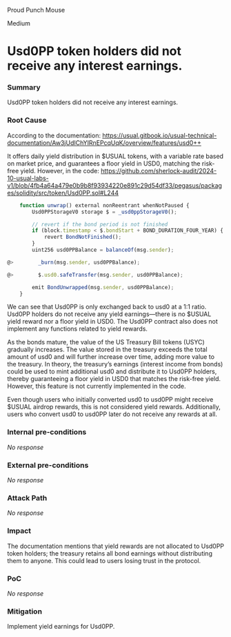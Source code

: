 Proud Punch Mouse

Medium

# Usd0PP token holders did not receive any interest earnings.

### Summary

Usd0PP token holders did not receive any interest earnings.

### Root Cause

According to the documentation: https://usual.gitbook.io/usual-technical-documentation/Aw3jUdIChYIRnEPcqUqK/overview/features/usd0++

It offers daily yield distribution in $USUAL tokens, with a variable rate based on market price, and guarantees a floor yield in USD0, matching the risk-free yield.
However, in the code:
https://github.com/sherlock-audit/2024-10-usual-labs-v1/blob/4fb4a64a479e0b9b8f93934220e891c29d54df33/pegasus/packages/solidity/src/token/Usd0PP.sol#L244
```javascript
    function unwrap() external nonReentrant whenNotPaused {
        Usd0PPStorageV0 storage $ = _usd0ppStorageV0();

        // revert if the bond period is not finished
        if (block.timestamp < $.bondStart + BOND_DURATION_FOUR_YEAR) {
            revert BondNotFinished();
        }
        uint256 usd0PPBalance = balanceOf(msg.sender);

@>        _burn(msg.sender, usd0PPBalance);

@>        $.usd0.safeTransfer(msg.sender, usd0PPBalance);

        emit BondUnwrapped(msg.sender, usd0PPBalance);
    }
```
We can see that Usd0PP is only exchanged back to usd0 at a 1:1 ratio. Usd0PP holders do not receive any yield earnings—there is no $USUAL yield reward nor a floor yield in USD0. The Usd0PP contract also does not implement any functions related to yield rewards.

As the bonds mature, the value of the US Treasury Bill tokens (USYC) gradually increases. The value stored in the treasury exceeds the total amount of usd0 and will further increase over time, adding more value to the treasury. In theory, the treasury’s earnings (interest income from bonds) could be used to mint additional usd0 and distribute it to Usd0PP holders, thereby guaranteeing a floor yield in USD0 that matches the risk-free yield. However, this feature is not currently implemented in the code.

Even though users who initially converted usd0 to usd0PP might receive $USUAL airdrop rewards, this is not considered yield rewards. Additionally, users who convert usd0 to usd0PP later do not receive any rewards at all.

### Internal pre-conditions

_No response_

### External pre-conditions

_No response_

### Attack Path

_No response_

### Impact

The documentation mentions that yield rewards are not allocated to Usd0PP token holders; the treasury retains all bond earnings without distributing them to anyone. This could lead to users losing trust in the protocol.

### PoC

_No response_

### Mitigation

Implement yield earnings for Usd0PP.